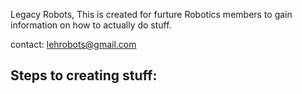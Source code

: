 Legacy Robots,
  This is created for furture Robotics members to gain information on how to actually do stuff.

contact: lehrobots@gmail.com

Steps to creating stuff:
  -
